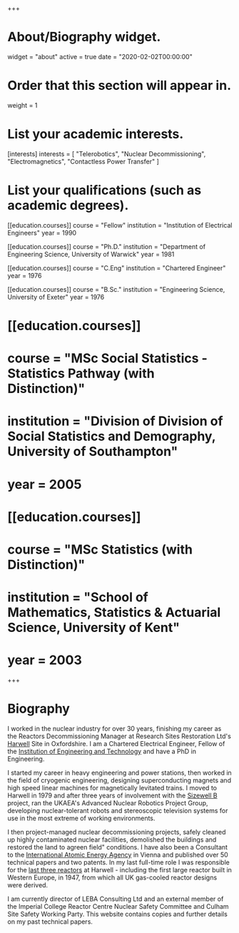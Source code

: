+++
# About/Biography widget.
widget = "about"
active = true
date = "2020-02-02T00:00:00"

# Order that this section will appear in.
weight = 1

# List your academic interests.
[interests]
  interests = [
    "Telerobotics",
    "Nuclear Decommissioning",
    "Electromagnetics", 
    "Contactless Power Transfer"
  ]

# List your qualifications (such as academic degrees).
[[education.courses]]
  course = "Fellow"
  institution = "Institution of Electrical Engineers"
  year = 1990

[[education.courses]]
  course = "Ph.D."
  institution = "Department of Engineering Science, University of Warwick"
  year = 1981

[[education.courses]]
  course = "C.Eng"
  institution = "Chartered Engineer"
  year = 1976

[[education.courses]]
  course = "B.Sc."
  institution = "Engineering Science, University of Exeter"
  year = 1976

# [[education.courses]]
#   course = "MSc Social Statistics - Statistics Pathway (with Distinction)"
#   institution = "Division of Division of Social Statistics and Demography, University of Southampton"
#   year =  2005

# [[education.courses]]
#   course = "MSc Statistics (with Distinction)"
#   institution = "School of Mathematics, Statistics & Actuarial Science, University of Kent"
#   year = 2003
 
+++

# Biography

I worked in the nuclear industry for over 30 years, finishing my career as the Reactors Decommissioning Manager at Research Sites Restoration Ltd's [Harwell](https://www.harwellcampus.com/) Site in Oxfordshire. I am a Chartered Electrical Engineer, Fellow of the [Institution of Engineering and Technology](https://www.theiet.org/) and have a PhD in Engineering.

I started my career in heavy engineering and power stations, then worked in the field of cryogenic engineering, designing superconducting magnets and high speed linear machines for magnetically levitated trains. I moved to Harwell in 1979 and after three years of involvement with the [Sizewell B](https://en.wikipedia.org/wiki/Sizewell_nuclear_power_stations) project, ran the UKAEA's Advanced Nuclear Robotics Project Group, developing nuclear-tolerant robots and stereoscopic television systems for use in the most extreme of working environments.

I then project-managed nuclear decommissioning projects, safely cleaned up highly contaminated nuclear facilities, demolished the buildings and restored the land to agreen field" conditions. I have also been a Consultant to the [International Atomic Energy Agency](https://www.iaea.org/) in Vienna and published over 50 technical papers and two patents. In my last full-time role I was responsible for the [last three reactors](https://en.wikipedia.org/wiki/Atomic_Energy_Research_Establishment#Early_reactors) at Harwell - including the first large reactor built in Western Europe, in 1947, from which all UK gas-cooled reactor designs were derived.

I am currently director of LEBA Consulting Ltd and an external member of the Imperial College Reactor Centre Nuclear Safety Committee and Culham Site Safety Working Party. This website contains copies and further details on my past technical papers.
